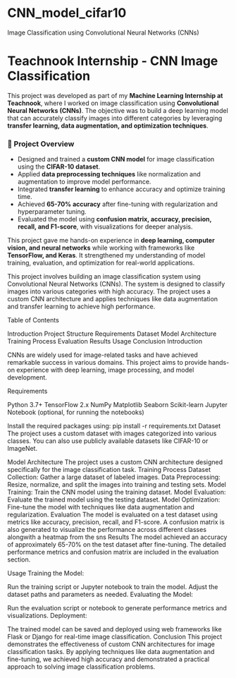 # CNN_model_cifar10
Image Classification using Convolutional Neural Networks (CNNs)


# Teachnook Internship - CNN Image Classification  

This project was developed as part of my **Machine Learning Internship at Teachnook**, where I worked on image classification using **Convolutional Neural Networks (CNNs)**. The objective was to build a deep learning model that can accurately classify images into different categories by leveraging **transfer learning, data augmentation, and optimization techniques**.  

### 🔹 Project Overview  
- Designed and trained a **custom CNN model** for image classification using the **CIFAR-10 dataset**.  
- Applied **data preprocessing techniques** like normalization and augmentation to improve model performance.  
- Integrated **transfer learning** to enhance accuracy and optimize training time.  
- Achieved **65-70% accuracy** after fine-tuning with regularization and hyperparameter tuning.  
- Evaluated the model using **confusion matrix, accuracy, precision, recall, and F1-score**, with visualizations for deeper analysis.  

This project gave me hands-on experience in **deep learning, computer vision, and neural networks** while working with frameworks like **TensorFlow, and Keras**. It strengthened my understanding of model training, evaluation, and optimization for real-world applications.  
 



This project involves building an image classification system using Convolutional Neural Networks (CNNs). The system is designed to classify images into various categories with high accuracy. The project uses a custom CNN architecture and applies techniques like data augmentation and transfer learning to achieve high performance.

Table of Contents

Introduction
Project Structure
Requirements
Dataset
Model Architecture
Training Process
Evaluation
Results
Usage
Conclusion
Introduction

CNNs are widely used for image-related tasks and have achieved remarkable success in various domains. This project aims to provide hands-on experience with deep learning, image processing, and model development.

Requirements

Python 3.7+
TensorFlow 2.x
NumPy
Matplotlib
Seaborn
Scikit-learn
Jupyter Notebook (optional, for running the notebooks)

Install the required packages using:
pip install -r requirements.txt
Dataset
The project uses a custom dataset with images categorized into various classes. You can also use publicly available datasets like CIFAR-10 or ImageNet.

Model Architecture
The project uses a custom CNN architecture designed specifically for the image classification task.
Training Process
Dataset Collection: Gather a large dataset of labeled images.
Data Preprocessing: Resize, normalize, and split the images into training and testing sets.
Model Training: Train the CNN model using the training dataset.
Model Evaluation: Evaluate the trained model using the testing dataset.
Model Optimization: Fine-tune the model with techniques like data augmentation and regularization.
Evaluation
The model is evaluated on a test dataset using metrics like accuracy, precision, recall, and F1-score. A confusion matrix is also generated to visualize the performance across different classes alongwith a heatmap from the sns
Results
The model achieved an accuracy of approximately 65-70% on the test dataset after fine-tuning. The detailed performance metrics and confusion matrix are included in the evaluation section.

Usage
Training the Model:

Run the training script or Jupyter notebook to train the model.
Adjust the dataset paths and parameters as needed.
Evaluating the Model:

Run the evaluation script or notebook to generate performance metrics and visualizations.
Deployment:

The trained model can be saved and deployed using web frameworks like Flask or Django for real-time image classification.
Conclusion
This project demonstrates the effectiveness of custom CNN architectures for image classification tasks. By applying techniques like data augmentation and fine-tuning, we achieved high accuracy and demonstrated a practical approach to solving image classification problems.
